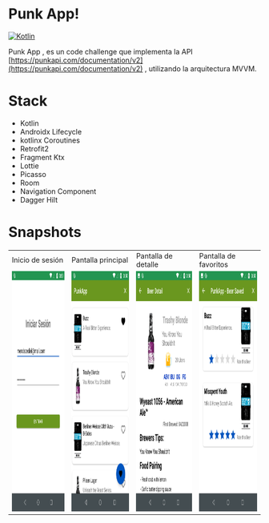 # Punk App!
[![Kotlin](https://img.shields.io/badge/kotlin-1.7.0-blue.svg)](http://kotlinlang.org)

Punk App , es un code challenge que implementa la API  [https://punkapi.com/documentation/v2](https://punkapi.com/documentation/v2) , utilizando la arquitectura MVVM.

# Stack
- Kotlin
- Androidx Lifecycle
- kotlinx Coroutines
- Retrofit2
- Fragment Ktx
- Lottie
- Picasso
- Room
- Navigation Component
- Dagger Hilt

# Snapshots

<table>
  <tr>
    <td>Inicio de sesión</td>
    <td>Pantalla principal</td>
     <td>Pantalla de detalle</td>
     <td>Pantalla de favoritos</td>
  </tr>
  <tr>
    <td><img src="/screenshots/login.png" width=270 height=480></td>
    <td><img src="/screenshots/main.png" width=270 height=480></td>
    <td><img src="/screenshots/detail.png" width=270 height=480></td>
    <td><img src="/screenshots/favs.png" width=270 height=480></td>
  </tr>
 </table>